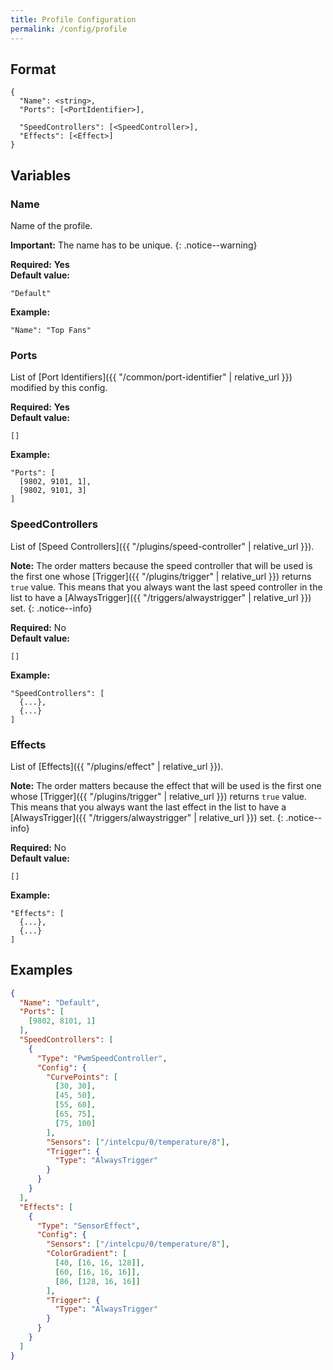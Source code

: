 ```yaml
---
title: Profile Configuration
permalink: /config/profile
---
```


## Format

~~~
{
  "Name": <string>,
  "Ports": [<PortIdentifier>],

  "SpeedControllers": [<SpeedController>],
  "Effects": [<Effect>]
}
~~~

## Variables

### Name
<div class="variable-block" markdown="block">

Name of the profile.

**Important:** The name has to be unique.
{: .notice--warning}

**Required:** **Yes**<br>
**Default value:**
~~~
"Default"
~~~
**Example:**
~~~
"Name": "Top Fans"
~~~

</div>

### Ports
<div class="variable-block" markdown="block">

List of [Port Identifiers]({{ "/common/port-identifier" | relative_url }}) modified by this config.

**Required:** **Yes**<br>
**Default value:**
~~~
[]
~~~
**Example:**
~~~
"Ports": [
  [9802, 9101, 1],
  [9802, 9101, 3]
]
~~~

</div>

### SpeedControllers
<div class="variable-block" markdown="block">

List of [Speed Controllers]({{ "/plugins/speed-controller" | relative_url }}).

**Note:** The order matters because the speed controller that will be used is the first one whose [Trigger]({{ "/plugins/trigger" | relative_url }}) returns `true` value. This means that you always want the last speed controller in the list to have a [AlwaysTrigger]({{ "/triggers/alwaystrigger" | relative_url }}) set.
{: .notice--info}

**Required:** No<br>
**Default value:**
~~~
[]
~~~
**Example:**
~~~
"SpeedControllers": [
  {...},
  {...}
]
~~~

</div>

### Effects
<div class="variable-block" markdown="block">

List of [Effects]({{ "/plugins/effect" | relative_url }}).

**Note:** The order matters because the effect that will be used is the first one whose [Trigger]({{ "/plugins/trigger" | relative_url }}) returns `true` value. This means that you always want the last effect in the list to have a [AlwaysTrigger]({{ "/triggers/alwaystrigger" | relative_url }}) set.
{: .notice--info}

**Required:** No<br>
**Default value:**
~~~
[]
~~~
**Example:**
~~~
"Effects": [
  {...},
  {...}
]
~~~

</div>

## Examples
~~~ json
{
  "Name": "Default",
  "Ports": [
    [9802, 8101, 1]
  ],
  "SpeedControllers": [
    {
      "Type": "PwmSpeedController", 
      "Config": {
        "CurvePoints": [
          [30, 30],
          [45, 50],
          [55, 60],
          [65, 75],
          [75, 100]
        ],
        "Sensors": ["/intelcpu/0/temperature/8"],
        "Trigger": {
          "Type": "AlwaysTrigger"
        }
      }
    }
  ],
  "Effects": [
    {
      "Type": "SensorEffect",
      "Config": {
        "Sensors": ["/intelcpu/0/temperature/8"],
        "ColorGradient": [
          [40, [16, 16, 128]],
          [60, [16, 16, 16]],
          [86, [128, 16, 16]]
        ],
        "Trigger": {
          "Type": "AlwaysTrigger"
        }
      }
    }
  ]
}
~~~
